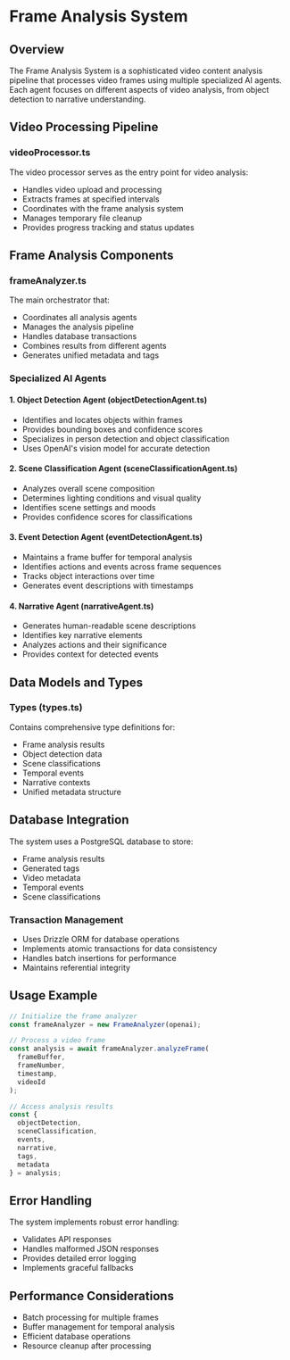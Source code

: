 # Frame Analysis System

## Overview
The Frame Analysis System is a sophisticated video content analysis pipeline that processes video frames using multiple specialized AI agents. Each agent focuses on different aspects of video analysis, from object detection to narrative understanding.

## Video Processing Pipeline

### videoProcessor.ts
The video processor serves as the entry point for video analysis:
- Handles video upload and processing
- Extracts frames at specified intervals
- Coordinates with the frame analysis system
- Manages temporary file cleanup
- Provides progress tracking and status updates

## Frame Analysis Components

### frameAnalyzer.ts
The main orchestrator that:
- Coordinates all analysis agents
- Manages the analysis pipeline
- Handles database transactions
- Combines results from different agents
- Generates unified metadata and tags

### Specialized AI Agents

#### 1. Object Detection Agent (objectDetectionAgent.ts)
- Identifies and locates objects within frames
- Provides bounding boxes and confidence scores
- Specializes in person detection and object classification
- Uses OpenAI's vision model for accurate detection

#### 2. Scene Classification Agent (sceneClassificationAgent.ts)
- Analyzes overall scene composition
- Determines lighting conditions and visual quality
- Identifies scene settings and moods
- Provides confidence scores for classifications

#### 3. Event Detection Agent (eventDetectionAgent.ts)
- Maintains a frame buffer for temporal analysis
- Identifies actions and events across frame sequences
- Tracks object interactions over time
- Generates event descriptions with timestamps

#### 4. Narrative Agent (narrativeAgent.ts)
- Generates human-readable scene descriptions
- Identifies key narrative elements
- Analyzes actions and their significance
- Provides context for detected events

## Data Models and Types

### Types (types.ts)
Contains comprehensive type definitions for:
- Frame analysis results
- Object detection data
- Scene classifications
- Temporal events
- Narrative contexts
- Unified metadata structure

## Database Integration

The system uses a PostgreSQL database to store:
- Frame analysis results
- Generated tags
- Video metadata
- Temporal events
- Scene classifications

### Transaction Management
- Uses Drizzle ORM for database operations
- Implements atomic transactions for data consistency
- Handles batch insertions for performance
- Maintains referential integrity

## Usage Example

```typescript
// Initialize the frame analyzer
const frameAnalyzer = new FrameAnalyzer(openai);

// Process a video frame
const analysis = await frameAnalyzer.analyzeFrame(
  frameBuffer,
  frameNumber,
  timestamp,
  videoId
);

// Access analysis results
const {
  objectDetection,
  sceneClassification,
  events,
  narrative,
  tags,
  metadata
} = analysis;
```

## Error Handling

The system implements robust error handling:
- Validates API responses
- Handles malformed JSON responses
- Provides detailed error logging
- Implements graceful fallbacks

## Performance Considerations

- Batch processing for multiple frames
- Buffer management for temporal analysis
- Efficient database operations
- Resource cleanup after processing
